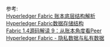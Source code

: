 





参考:   
[Hyperledger Fabric 账本底层结构解析](https://www.jianshu.com/p/c8208b05d00e)       
[Hyperledger Fabric数据存储结构](https://www.jianshu.com/p/e3d3da56a67e)    
[Fabric 1.4源码解读 9：从账本角度看Peer](https://lessisbetter.site/2020/01/03/fabric-peer-ledger/)      
[Hyperledger Fabric - 隐私数据与私有数据](https://zhuanlan.zhihu.com/p/113647293)

